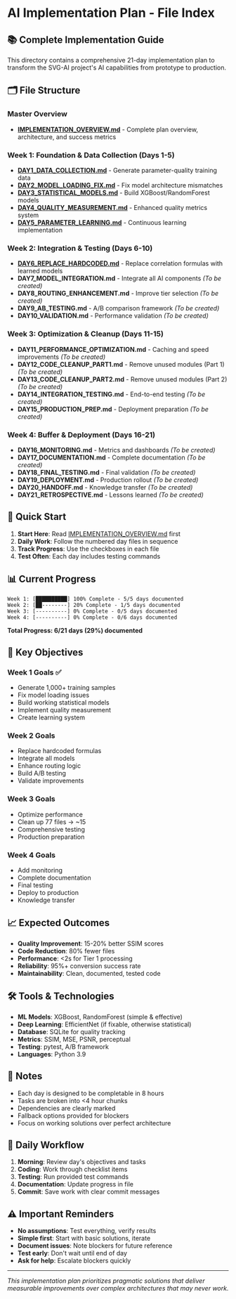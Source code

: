 # AI Implementation Plan - File Index

## 📚 Complete Implementation Guide

This directory contains a comprehensive 21-day implementation plan to transform the SVG-AI project's AI capabilities from prototype to production.

## 🗂️ File Structure

### Master Overview
- **[IMPLEMENTATION_OVERVIEW.md](IMPLEMENTATION_OVERVIEW.md)** - Complete plan overview, architecture, and success metrics

### Week 1: Foundation & Data Collection (Days 1-5)
- **[DAY1_DATA_COLLECTION.md](DAY1_DATA_COLLECTION.md)** - Generate parameter-quality training data
- **[DAY2_MODEL_LOADING_FIX.md](DAY2_MODEL_LOADING_FIX.md)** - Fix model architecture mismatches
- **[DAY3_STATISTICAL_MODELS.md](DAY3_STATISTICAL_MODELS.md)** - Build XGBoost/RandomForest models
- **[DAY4_QUALITY_MEASUREMENT.md](DAY4_QUALITY_MEASUREMENT.md)** - Enhanced quality metrics system
- **[DAY5_PARAMETER_LEARNING.md](DAY5_PARAMETER_LEARNING.md)** - Continuous learning implementation

### Week 2: Integration & Testing (Days 6-10)
- **[DAY6_REPLACE_HARDCODED.md](DAY6_REPLACE_HARDCODED.md)** - Replace correlation formulas with learned models
- **DAY7_MODEL_INTEGRATION.md** - Integrate all AI components *(To be created)*
- **DAY8_ROUTING_ENHANCEMENT.md** - Improve tier selection *(To be created)*
- **DAY9_AB_TESTING.md** - A/B comparison framework *(To be created)*
- **DAY10_VALIDATION.md** - Performance validation *(To be created)*

### Week 3: Optimization & Cleanup (Days 11-15)
- **DAY11_PERFORMANCE_OPTIMIZATION.md** - Caching and speed improvements *(To be created)*
- **DAY12_CODE_CLEANUP_PART1.md** - Remove unused modules (Part 1) *(To be created)*
- **DAY13_CODE_CLEANUP_PART2.md** - Remove unused modules (Part 2) *(To be created)*
- **DAY14_INTEGRATION_TESTING.md** - End-to-end testing *(To be created)*
- **DAY15_PRODUCTION_PREP.md** - Deployment preparation *(To be created)*

### Week 4: Buffer & Deployment (Days 16-21)
- **DAY16_MONITORING.md** - Metrics and dashboards *(To be created)*
- **DAY17_DOCUMENTATION.md** - Complete documentation *(To be created)*
- **DAY18_FINAL_TESTING.md** - Final validation *(To be created)*
- **DAY19_DEPLOYMENT.md** - Production rollout *(To be created)*
- **DAY20_HANDOFF.md** - Knowledge transfer *(To be created)*
- **DAY21_RETROSPECTIVE.md** - Lessons learned *(To be created)*

## 🚀 Quick Start

1. **Start Here**: Read [IMPLEMENTATION_OVERVIEW.md](IMPLEMENTATION_OVERVIEW.md) first
2. **Daily Work**: Follow the numbered day files in sequence
3. **Track Progress**: Use the checkboxes in each file
4. **Test Often**: Each day includes testing commands

## 📊 Current Progress

```
Week 1: [██████████] 100% Complete - 5/5 days documented
Week 2: [██--------] 20% Complete - 1/5 days documented
Week 3: [----------] 0% Complete - 0/5 days documented
Week 4: [----------] 0% Complete - 0/6 days documented
```

**Total Progress: 6/21 days (29%) documented**

## 🎯 Key Objectives

### Week 1 Goals ✅
- Generate 1,000+ training samples
- Fix model loading issues
- Build working statistical models
- Implement quality measurement
- Create learning system

### Week 2 Goals
- Replace hardcoded formulas
- Integrate all models
- Enhance routing logic
- Build A/B testing
- Validate improvements

### Week 3 Goals
- Optimize performance
- Clean up 77 files → ~15
- Comprehensive testing
- Production preparation

### Week 4 Goals
- Add monitoring
- Complete documentation
- Final testing
- Deploy to production
- Knowledge transfer

## 📈 Expected Outcomes

- **Quality Improvement**: 15-20% better SSIM scores
- **Code Reduction**: 80% fewer files
- **Performance**: <2s for Tier 1 processing
- **Reliability**: 95%+ conversion success rate
- **Maintainability**: Clean, documented, tested code

## 🛠️ Tools & Technologies

- **ML Models**: XGBoost, RandomForest (simple & effective)
- **Deep Learning**: EfficientNet (if fixable, otherwise statistical)
- **Database**: SQLite for quality tracking
- **Metrics**: SSIM, MSE, PSNR, perceptual
- **Testing**: pytest, A/B framework
- **Languages**: Python 3.9

## 📝 Notes

- Each day is designed to be completable in 8 hours
- Tasks are broken into <4 hour chunks
- Dependencies are clearly marked
- Fallback options provided for blockers
- Focus on working solutions over perfect architecture

## 🔄 Daily Workflow

1. **Morning**: Review day's objectives and tasks
2. **Coding**: Work through checklist items
3. **Testing**: Run provided test commands
4. **Documentation**: Update progress in file
5. **Commit**: Save work with clear commit messages

## ⚠️ Important Reminders

- **No assumptions**: Test everything, verify results
- **Simple first**: Start with basic solutions, iterate
- **Document issues**: Note blockers for future reference
- **Test early**: Don't wait until end of day
- **Ask for help**: Escalate blockers quickly

---

*This implementation plan prioritizes pragmatic solutions that deliver measurable improvements over complex architectures that may never work.*